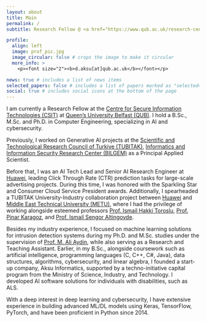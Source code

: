```yaml
---
layout: about
title: Main
permalink: /
subtitle: Research Fellow @ <a href="https://www.qub.ac.uk/research-centres/csit/">CSIT</a>, <a href="https://www.qub.ac.uk/">QUB</a>.

profile:
  align: left
  image: prof_pic.jpg
  image_circular: false # crops the image to make it circular
  more_info: >
    <p><font size="2"><b>d.aksu[at]qub.ac.uk</b></font></p>

news: true # includes a list of news items
selected_papers: false # includes a list of papers marked as "selected={true}"
social: true # includes social icons at the bottom of the page
---
```


I am currently a Research Fellow at the <a href="https://www.qub.ac.uk/research-centres/csit/">Centre for Secure Information Technologies (CSIT)</a> at <a href="https://www.qub.ac.uk/">Queen’s University Belfast (QUB)</a>. I hold a B.Sc., M.Sc. and Ph.D. in Computer Engineering, specializing in AI and cybersecurity.

Previously, I worked on Generative AI projects at the <a href="https://tubitak.gov.tr/en">Scientific and Technological Research Council of Turkiye (TUBITAK)</a>, <a href="https://bilgem.tubitak.gov.tr/en/">Informatics and Information Security Research Center (BILGEM)</a> as a Principal Applied Scientist.

Before that, I was an AI Tech Lead and Senior AI Research Engineer at <a href="https://www.huawei.com/en/">Huawei</a>, leading Click Through Rate (CTR) prediction tasks for large-scale advertising projects. During this time, I was honored with the Sparkling Star and Consumer Cloud Service President awards. Additionally, I spearheaded a TUBITAK University-Industry collaboration project between <a href="https://www.huawei.com/en/">Huawei</a> and <a href="https://www.metu.edu.tr/">Middle East Technical University (METU)</a>, where I had the privilege of working alongside esteemed professors <a href="https://user.ceng.metu.edu.tr/~toroslu/">Prof. Ismail Hakki Toroslu</a>, <a href="https://user.ceng.metu.edu.tr/~karagoz/">Prof. Pinar Karagoz</a>, and <a href="https://user.ceng.metu.edu.tr/~altingovde/">Prof. Ismail Sengor Altingovde</a>.

Besides my industry experience, I focused on machine learning solutions for intrusion detection systems during my Ph.D. and M.Sc. studies under the supervision of <a href='https://avesis.iuc.edu.tr/aydinali/'>Prof. M. Ali Aydin</a>, while also serving as a Research and Teaching Assistant. Earlier, in my B.Sc., alongside coursework such as artificial intelligence, programming languages (C, C++, C#, Java), data structures, algorithms, cybersecurity, and linear algebra, I founded a start-up company, Aksu Informatics, supported by a techno-initiative capital program from the Ministry of Science, Industry, and Technology. I developed AI software solutions for individuals with disabilities, such as ALS.

With a deep interest in deep learning and cybersecurity, I have extensive experience in building advanced ML/DL models using Keras, TensorFlow, PyTorch, and have been proficient in Python since 2014.

